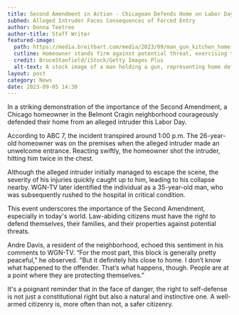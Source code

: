 ```yaml
---
title: Second Amendment in Action - Chicagoan Defends Home on Labor Day
subhed: Alleged Intruder Faces Consequences of Forced Entry
author: Donna Teetree
author-title: Staff Writer
featured-image: 
  path: https://media.breitbart.com/media/2023/09/man_gun_kitchen_home-intruder_self-defense-640x480.jpg
  cutline: Homeowner stands firm against potential threat, exercising their Second Amendment right.
  credit: BruceStanfield/iStock/Getty Images Plus
  alt-text: A stock image of a man holding a gun, representing home defense.
layout: post
category: News
date: 2023-09-05 14:30
---
```


In a striking demonstration of the importance of the Second Amendment, a Chicago homeowner in the Belmont Cragin neighborhood courageously defended their home from an alleged intruder this Labor Day.

According to ABC 7, the incident transpired around 1:00 p.m. The 26-year-old homeowner was on the premises when the alleged intruder made an unwelcome entrance. Reacting swiftly, the homeowner shot the intruder, hitting him twice in the chest.

Although the alleged intruder initially managed to escape the scene, the severity of his injuries quickly caught up to him, leading to his collapse nearby. WGN-TV later identified the individual as a 35-year-old man, who was subsequently rushed to the hospital in critical condition.

This event underscores the importance of the Second Amendment, especially in today's world. Law-abiding citizens must have the right to defend themselves, their families, and their properties against potential threats.

Andre Davis, a resident of the neighborhood, echoed this sentiment in his comments to WGN-TV. “For the most part, this block is generally pretty peaceful," he observed. "But it definitely hits close to home. I don’t know what happened to the offender. That’s what happens, though. People are at a point where they are protecting themselves.”

It's a poignant reminder that in the face of danger, the right to self-defense is not just a constitutional right but also a natural and instinctive one. A well-armed citizenry is, more often than not, a safer citizenry.
